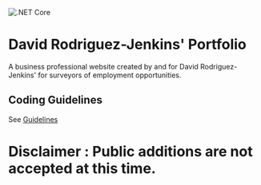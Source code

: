 
![.NET Core](https://github.com/davidrodjen/DavidRodJenPortfolio/workflows/.NET%20Core/badge.svg)


# David Rodriguez-Jenkins' Portfolio
A business professional website created by and for David Rodriguez-Jenkins' for surveyors of employment opportunities.


## Coding Guidelines
See [Guidelines](CodeGuidelines.md)

# Disclaimer : Public additions are not accepted at this time.
